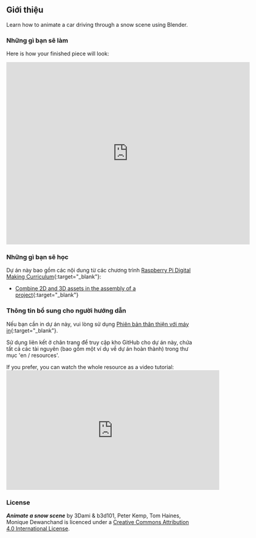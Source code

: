 ## Giới thiệu

Learn how to animate a car driving through a snow scene using Blender.

### Những gì bạn sẽ làm

Here is how your finished piece will look:

<div class="sketchfab-embed-wrapper"><iframe width="640" height="480" src="https://sketchfab.com/models/f74b099ea5a64f6192d2068900f9c9c0/embed" frameborder="0" allowvr allowfullscreen mozallowfullscreen="true" webkitallowfullscreen="true" onmousewheel=""></iframe>
</div>

### Những gì bạn sẽ học

Dự án này bao gồm các nội dung từ các chương trình [Raspberry Pi Digital Making Curriculum](http://rpf.io/curriculum){:target="_blank"}:

+ [Combine 2D and 3D assets in the assembly of a project](https://curriculum.raspberrypi.org/design/builder/){:target="_blank"}

### Thông tin bổ sung cho người hướng dẫn

Nếu bạn cần in dự án này, vui lòng sử dụng [Phiên bản thân thiện với máy in](https://projects.raspberrypi.org/en/projects/blender-animate-snow-scene/print){:target="_blank"}.

Sử dụng liên kết ở chân trang để truy cập kho GitHub cho dự án này, chứa tất cả các tài nguyên (bao gồm một ví dụ về dự án hoàn thành) trong thư mục 'en / resources'.

If you prefer, you can watch the whole resource as a video tutorial: <iframe width="560" height="315" src="https://www.youtube.com/embed/U2lXAQQBok8?rel=0" frameborder="0" allowfullscreen mark="crwd-mark"></iframe> 

### License

***Animate a snow scene*** by 3Dami & b3d101, Peter Kemp, Tom Haines, Monique Dewanchand is licenced under a [Creative Commons Attribution 4.0 International License](http://creativecommons.org/licenses/by-sa/4.0/).
